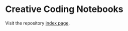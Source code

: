 # Creative Coding Notebooks

Visit the repository [index page](https://diegoinacio.github.io/creative-coding-notebooks/).
